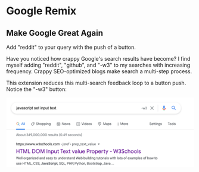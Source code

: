 # Google Remix
## Make Google Great Again

Add "reddit" to your query with the push of a button.

Have you noticed how crappy Google's search results have become? I find myself adding "reddit", "github", and "-w3" to my searches with increasing frequency. Crappy SEO-optimized blogs make search a multi-step process.

This extension reduces this multi-search feedback loop to a button push. Notice the "-w3" button:

![Screenshot](screenshot.png)
